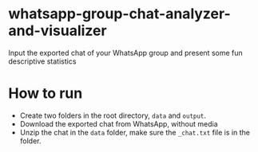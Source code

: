 # whatsapp-group-chat-analyzer-and-visualizer
Input the exported chat of your WhatsApp group and present some fun descriptive statistics

# How to run

- Create two folders in the root directory, `data` and `output`.
- Download the exported chat from WhatsApp, without media
- Unzip the chat in the `data` folder, make sure the `_chat.txt` file is in the folder.